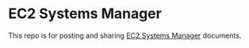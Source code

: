 # EC2 Systems Manager

This repo is for posting and sharing [EC2 Systems Manager](https://aws.amazon.com/ec2/systems-manager/) documents.